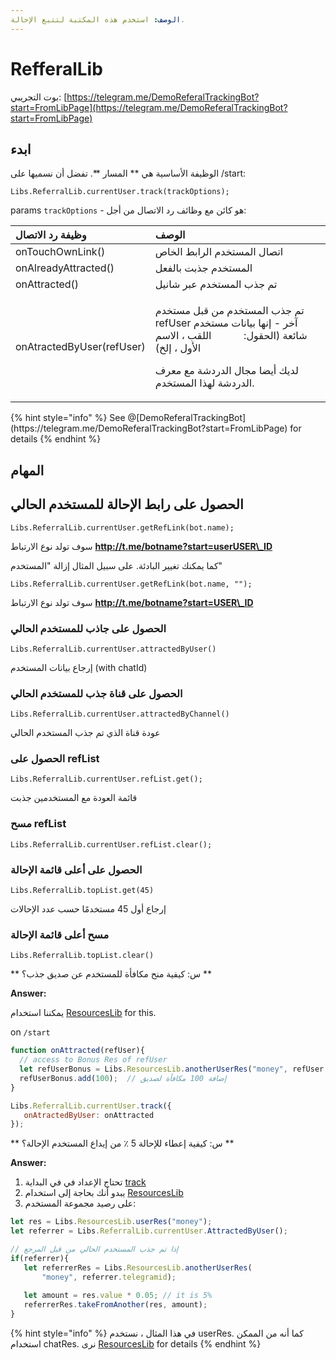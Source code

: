 ```yaml
---
الوصف: استخدم هذه المكتبة لتتبع الإحالة.
---
```


# RefferalLib

بوت التجريبي: [https://telegram.me/DemoReferalTrackingBot?start=FromLibPage](https://telegram.me/DemoReferalTrackingBot?start=FromLibPage)

## ابدء

الوظيفة الأساسية هي ** المسار **.  تفضل أن نسميها على
/start:

`Libs.ReferralLib.currentUser.track(trackOptions);`

params `trackOptions` - هو كائن مع وظائف رد الاتصال من أجل:

<table>
  <thead>
    <tr>
      <th style="text-align:left">وظيفة رد الاتصال</th>
      <th style="text-align:left">الوصف</th>
    </tr>
  </thead>
  <tbody>
    <tr>
      <td style="text-align:left">onTouchOwnLink()</td>
      <td style="text-align:left">اتصال المستخدم الرابط الخاص</td>
    </tr>
    <tr>
      <td style="text-align:left">onAlreadyAttracted()</td>
      <td style="text-align:left">المستخدم جذبت بالفعل</td>
    </tr>
    <tr>
      <td style="text-align:left">onAttracted()</td>
      <td style="text-align:left">تم جذب المستخدم عبر شانيل</td>
    </tr>
    <tr>
      <td style="text-align:left">onAtractedByUser(refUser)</td>
      <td style="text-align:left">
        <p>تم جذب المستخدم من قبل مستخدم refUser آخر - إنها بيانات مستخدم شائعة (الحقول:
           اللقب ، الاسم الأول ، إلخ)</p>
        <p></p>
        <p>لديك أيضا مجال الدردشة مع معرف الدردشة لهذا المستخدم.</p>
      </td>
    </tr>
  </tbody>
</table>{% hint style="info" %}
See @[DemoReferalTrackingBot](https://telegram.me/DemoReferalTrackingBot?start=FromLibPage) for details
{% endhint %}

## المهام



 ## الحصول على رابط الإحالة للمستخدم الحالي

`Libs.ReferralLib.currentUser.getRefLink(bot.name);` 

سوف تولد نوع الارتباط **http://t.me/botname?start=userUSER\_ID**

كما يمكنك تغيير البادئة.  على سبيل المثال إزالة "المستخدم"

`Libs.ReferralLib.currentUser.getRefLink(bot.name, "");` 

سوف تولد نوع الارتباط **http://t.me/botname?start=USER\_ID**

### 

### الحصول على جاذب للمستخدم الحالي

`Libs.ReferralLib.currentUser.attractedByUser()` 

إرجاع بيانات المستخدم \(with chatId\) 



### الحصول على قناة جذب للمستخدم الحالي

`Libs.ReferralLib.currentUser.attractedByChannel()` 

عودة قناة الذي تم جذب المستخدم الحالي



### الحصول على refList

`Libs.ReferralLib.currentUser.refList.get();` 

قائمة العودة مع المستخدمين جذبت



### مسح refList

`Libs.ReferralLib.currentUser.refList.clear();`

### 

### الحصول على أعلى قائمة الإحالة

`Libs.ReferralLib.topList.get(45)`

إرجاع أول 45 مستخدمًا حسب عدد الإحالات



### مسح أعلى قائمة الإحالة

`Libs.ReferralLib.topList.clear()`

** س: كيفية منح مكافأة للمستخدم عن صديق جذب؟ **

**Answer:**

يمكننا استخدام [ResourcesLib](https://help.bots.business/libs/resourceslib) for this.

on `/start`

```javascript
function onAttracted(refUser){
  // access to Bonus Res of refUser
  let refUserBonus = Libs.ResourcesLib.anotherUserRes("money", refUser.telegramid);
  refUserBonus.add(100);  // إضافة 100 مكافأة لصديق
}

Libs.ReferralLib.currentUser.track({
   onAtractedByUser: onAttracted
});
```



** س: كيفية إعطاء للإحالة 5 ٪ من إيداع المستخدم الإحالة؟ **

**Answer:**

1. تحتاج الإعداد في في البداية
[track](https://help.bots.business/libs/refferallib#getting-started)
2. يبدو أنك بحاجة إلى استخدام 
[ResourcesLib](https://help.bots.business/libs/resourceslib)
3. على رصيد مجموعة المستخدم:

```javascript
let res = Libs.ResourcesLib.userRes("money");
let referrer = Libs.ReferralLib.currentUser.AttractedByUser();

// إذا تم جذب المستخدم الحالي من قبل المرجع
if(referrer){
   let referrerRes = Libs.ResourcesLib.anotherUserRes(
       "money", referrer.telegramid);
   
   let amount = res.value * 0.05; // it is 5%
   referrerRes.takeFromAnother(res, amount);
}
```

{% hint style="info" %}
في هذا المثال ، نستخدم userRes.  كما أنه من الممكن استخدام chatRes.  نرى 
[ResourcesLib](https://help.bots.business/libs/resourceslib) for details
{% endhint %}

